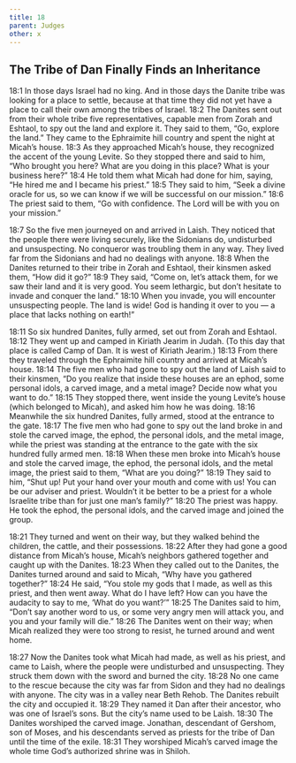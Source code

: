```yaml
---
title: 18
parent: Judges
other: x
---
```



## The Tribe of Dan Finally Finds an Inheritance

<a name="18:1">18:1</a> In those days Israel had no king. And in those days the Danite tribe was looking for a place to settle, because at that time they did not yet have a place to call their own among the tribes of Israel. <a name="18:2">18:2</a> The Danites sent out from their whole tribe five representatives, capable men from Zorah and Eshtaol, to spy out the land and explore it. They said to them, “Go, explore the land.” They came to the Ephraimite hill country and spent the night at Micah’s house. <a name="18:3">18:3</a> As they approached Micah’s house, they recognized the accent of the young Levite. So they stopped there and said to him, “Who brought you here? What are you doing in this place? What is your business here?” <a name="18:4">18:4</a> He told them what Micah had done for him, saying, “He hired me and I became his priest.” <a name="18:5">18:5</a> They said to him, “Seek a divine oracle for us, so we can know if we will be successful on our mission.” <a name="18:6">18:6</a> The priest said to them, “Go with confidence. The Lord will be with you on your mission.”

<a name="18:7">18:7</a> So the five men journeyed on and arrived in Laish. They noticed that the people there were living securely, like the Sidonians do, undisturbed and unsuspecting. No conqueror was troubling them in any way. They lived far from the Sidonians and had no dealings with anyone. <a name="18:8">18:8</a> When the Danites returned to their tribe in Zorah and Eshtaol, their kinsmen asked them, “How did it go?” <a name="18:9">18:9</a> They said, “Come on, let’s attack them, for we saw their land and it is very good. You seem lethargic, but don’t hesitate to invade and conquer the land.” <a name="18:10">18:10</a> When you invade, you will encounter unsuspecting people. The land is wide! God is handing it over to you — a place that lacks nothing on earth!”

<a name="18:11">18:11</a> So six hundred Danites, fully armed, set out from Zorah and Eshtaol. <a name="18:12">18:12</a> They went up and camped in Kiriath Jearim in Judah. (To this day that place is called Camp of Dan. It is west of Kiriath Jearim.) <a name="18:13">18:13</a> From there they traveled through the Ephraimite hill country and arrived at Micah’s house. <a name="18:14">18:14</a> The five men who had gone to spy out the land of Laish said to their kinsmen, “Do you realize that inside these houses are an ephod, some personal idols, a carved image, and a metal image? Decide now what you want to do.” <a name="18:15">18:15</a> They stopped there, went inside the young Levite’s house (which belonged to Micah), and asked him how he was doing. <a name="18:16">18:16</a> Meanwhile the six hundred Danites, fully armed, stood at the entrance to the gate. <a name="18:17">18:17</a> The five men who had gone to spy out the land broke in and stole the carved image, the ephod, the personal idols, and the metal image, while the priest was standing at the entrance to the gate with the six hundred fully armed men. <a name="18:18">18:18</a> When these men broke into Micah’s house and stole the carved image, the ephod, the personal idols, and the metal image, the priest said to them, “What are you doing?” <a name="18:19">18:19</a> They said to him, “Shut up! Put your hand over your mouth and come with us! You can be our adviser and priest. Wouldn’t it be better to be a priest for a whole Israelite tribe than for just one man’s family?” <a name="18:20">18:20</a> The priest was happy. He took the ephod, the personal idols, and the carved image and joined the group.

<a name="18:21">18:21</a> They turned and went on their way, but they walked behind the children, the cattle, and their possessions. <a name="18:22">18:22</a> After they had gone a good distance from Micah’s house, Micah’s neighbors gathered together and caught up with the Danites. <a name="18:23">18:23</a> When they called out to the Danites, the Danites turned around and said to Micah, “Why have you gathered together?” <a name="18:24">18:24</a> He said, “You stole my gods that I made, as well as this priest, and then went away. What do I have left? How can you have the audacity to say to me, ‘What do you want?’” <a name="18:25">18:25</a> The Danites said to him, “Don’t say another word to us, or some very angry men will attack you, and you and your family will die.” <a name="18:26">18:26</a> The Danites went on their way; when Micah realized they were too strong to resist, he turned around and went home.

<a name="18:27">18:27</a> Now the Danites took what Micah had made, as well as his priest, and came to Laish, where the people were undisturbed and unsuspecting. They struck them down with the sword and burned the city. <a name="18:28">18:28</a> No one came to the rescue because the city was far from Sidon and they had no dealings with anyone. The city was in a valley near Beth Rehob. The Danites rebuilt the city and occupied it. <a name="18:29">18:29</a> They named it Dan after their ancestor, who was one of Israel’s sons. But the city’s name used to be Laish. <a name="18:30">18:30</a> The Danites worshiped the carved image. Jonathan, descendant of Gershom, son of Moses, and his descendants served as priests for the tribe of Dan until the time of the exile. <a name="18:31">18:31</a> They worshiped Micah’s carved image the whole time God’s authorized shrine was in Shiloh.